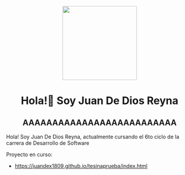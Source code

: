 <div id="header" align="center">
  <img src="" width="200" />
  <h1 align="center">Hola!👋 Soy Juan De Dios Reyna</h1>
  <h2 align="center">AAAAAAAAAAAAAAAAAAAAAAAAAA</h2>
</div>

Hola! Soy Juan De Dios Reyna, actualmente cursando el 6to ciclo de la carrera de Desarrollo de Software

Proyecto en curso:

- https://juandex1809.github.io/tesinaprueba/index.html
<!---
JuanDex1809/JuanDex1809 is a ✨ special ✨ repository because its `README.md` (this file) appears on your GitHub profile.
You can click the Preview link to take a look at your changes.
--->
